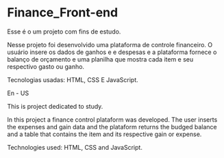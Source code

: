# Finance_Front-end

 Esse é o um projeto com fins de estudo. 

 Nesse projeto foi desenvolvido uma plataforma de controle financeiro. O usuário insere os dados de ganhos e e despesas e a plataforma fornece o balanço de orçamento e uma planilha que mostra cada item e seu respectivo gasto ou ganho.
 
  Tecnologias usadas: HTML, CSS E JavaScript.
 
 En - US 
 
 This is project dedicated to study.
 
  In this project a finance control plataform was developed. The user inserts the expenses and gain data and the plataform returns the budged balance and a table that contains the item and its respective gain or expense. 
  
  Technologies used: HTML, CSS and JavaScript.
  
